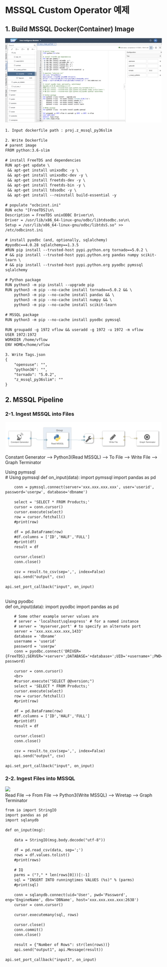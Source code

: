 # MSSQL Custom Operator 예제

## 1. Build MSSQL Docker(Container) Image

![](Images/dockerfile_mssql3.png)<br>

    1. Input dockerfile path : proj.z_mssql_py36slim
    
    2. Write Dockerfile
    # parent image
    FROM python:3.6-slim

    # install FreeTDS and dependencies
    RUN apt-get update \
     && apt-get install unixodbc -y \
     && apt-get install unixodbc-dev -y \
     && apt-get install freetds-dev -y \
     && apt-get install freetds-bin -y \
     && apt-get install tdsodbc -y \
     && apt-get install --reinstall build-essential -y

    # populate "ocbcinst.ini"
    RUN echo "[FreeTDS]\n\
    Description = FreeTDS unixODBC Driver\n\
    Driver = /usr/lib/x86_64-linux-gnu/odbc/libtdsodbc.so\n\
    Setup = /usr/lib/x86_64-linux-gnu/odbc/libtdsS.so" >> /etc/odbcinst.ini

    # install pyodbc (and, optionally, sqlalchemy)
    #pyodbc==4.0.28 sqlalchemy==1.3.5
    #RUN pip install --trusted-host pypi.python.org tornado==5.0.2 \ 
    # && pip install --trusted-host pypi.python.org pandas numpy scikit-learn \
    # && pip install --trusted-host pypi.python.org pyodbc pymssql sqlalchemy

    # Python package
    RUN python3 -m pip install --upgrade pip
    RUN python3 -m pip --no-cache install tornado==5.0.2 && \
        python3 -m pip --no-cache install pandas && \
        python3 -m pip --no-cache install numpy && \
        python3 -m pip --no-cache install scikit-learn

    # MSSQL package
    RUN python3 -m pip --no-cache install pyodbc pymssql

    RUN groupadd -g 1972 vflow && useradd -g 1972 -u 1972 -m vflow
    USER 1972:1972
    WORKDIR /home/vflow
    ENV HOME=/home/vflow

    3. Write Tags.json
    {
        "opensuse": "",
        "python36": "",
        "tornado": "5.0.2",
        "z_mssql_py36slim": ""
    }

## 2. MSSQL Pipeline
### 2-1. Ingest MSSQL into Files
![](Images/pipeline_readMSSQL1.png)<br>
Constant Generator --> Python3(Read MSSQL) --> To File --> Write File --> Graph Terminator<br>

Using pymssql<br>
    # Using pymssql
    def on_input(data):
        import pymssql
        import pandas as pd

        conn = pymssql.connect(server='xxx.xxx.xxx.xxx', user='userid', password='userpw', database='dbname')

        select = 'SELECT * FROM Products;'
        cursor = conn.cursor()
        cursor.execute(select)
        row = cursor.fetchall()
        #print(row)

        df = pd.DataFrame(row)
        #df.columns = ['ID','HALF','FULL']
        #print(df)
        result = df

        cursor.close()
        conn.close()

        csv = result.to_csv(sep=',', index=False)
        api.send("output", csv)

    api.set_port_callback("input", on_input)
<br>
Using pyodbc<br>
    def on_input(data):
        import pyodbc
        import pandas as pd

        # Some other example server values are
        # server = 'localhost\sqlexpress' # for a named instance
        # server = 'myserver,port' # to specify an alternate port
        server = 'xxx.xxx.xxx.xxx,1433'
        database = 'dbname'
        username = 'userid'
        password = 'userpw'
        conn = pyodbc.connect('DRIVER={FreeTDS};SERVER='+server+';DATABASE='+database+';UID='+username+';PWD='+ password)

        cursor = conn.cursor()
        <br>
        #cursor.execute("SELECT @@version;") 
        select = 'SELECT * FROM Products;'
        cursor.execute(select)
        row = cursor.fetchall()
        #print(row)

        df = pd.DataFrame(row)
        #df.columns = ['ID','HALF','FULL']
        #print(df)
        result = df

        cursor.close()
        conn.close()

        csv = result.to_csv(sep=',', index=False)
        api.send("output", csv)

    api.set_port_callback("input", on_input)


### 2-2. Ingest Files into MSSQL
![](Images/pipeline_writeMSSQL1.png)<br>
Read File --> From File --> Python3(Write MSSQL) --> Wiretap --> Graph Terminator

    from io import StringIO
    import pandas as pd
    import sqlanydb

    def on_input(msg):

        data = StringIO(msg.body.decode("utf-8"))

        df = pd.read_csv(data, sep=';')
        rows = df.values.tolist()
        #print(rows)

        # IQ
        parms = ("?," * len(rows[0]))[:-1]
        sql = "INSERT INTO runningtimes VALUES (%s)" % (parms)
        #print(sql)

        conn = sqlanydb.connect(uid='User', pwd='Password', eng='EngineName', dbn='DBName', host='xxx.xxx.xxx.xxx:2638')
        cursor = conn.cursor()

        cursor.executemany(sql, rows)

        cursor.close()
        conn.commit()
        conn.close()

        result = {"Number of Rows": str(len(rows))}
        api.send("output1", api.Message(result))

    api.set_port_callback("input1", on_input)

